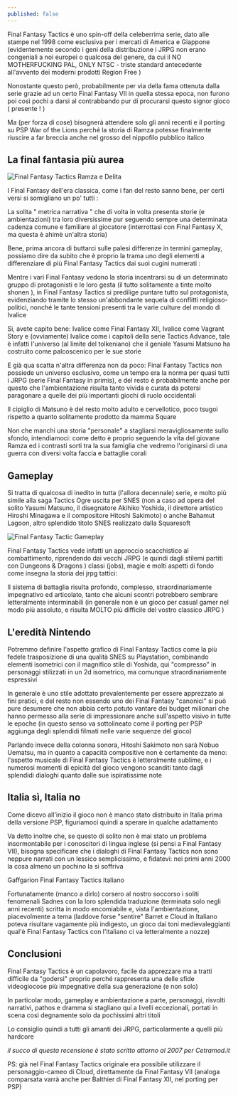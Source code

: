 ```yaml
---
published: false
---
```


Final Fantasy Tactics è uno spin-off della celeberrima serie, dato alle stampe nel 1998 come esclusiva per i mercati di America e Giappone (evidentemente secondo i geni della distribuzione i JRPG non erano congeniali a noi europei o qualcosa del genere, da cui il NO MOTHERFUCKING PAL, ONLY NTSC - triste standard antecedente all'avvento dei moderni prodotti Region Free )

Nonostante questo però, probabilmente per via della fama ottenuta dalla serie grazie ad un certo Final Fantasy VII in quella stessa epoca, non furono poi così pochi a darsi al contrabbando pur di procurarsi questo signor gioco ( presente ! )

Ma (per forza di cose) bisognerà attendere solo gli anni recenti e il porting su PSP War of the Lions perché la storia di Ramza potesse finalmente riuscire a far breccia anche nel grosso del nippofilo pubblico italico

## La final fantasia più aurea

![Final Fantasy Tactics Ramza e Delita](http://25.media.tumblr.com/tumblr_m2u0r5cX3l1r9kt29o1_500.gif)

I Final Fantasy dell'era classica, come i fan del resto sanno bene, per certi versi si somigliano un po' tutti : 

La solita " metrica narrativa " che di volta in volta presenta storie (e ambientazioni) tra loro diversissime pur seguendo sempre una determinata cadenza comune e familiare al giocatore (interrottasi con Final Fantasy X, ma questa è ahimè un'altra storia)

Bene, prima ancora di buttarci sulle palesi differenze in termini gameplay, possiamo dire da subito che è proprio la trama uno degli elementi a differenziare di più Final Fantasy Tactics dai suoi cugini numerati : 

Mentre i vari Final Fantasy vedono la storia incentrarsi su di un determinato gruppo di protagonisti e le loro gesta (il tutto solitamente a tinte molto shonen ), in Final Fantasy Tactics si predilige puntare tutto sul protagonista, evidenziando tramite lo stesso un'abbondante sequela di conflitti religioso-politici, nonché le tante tensioni presenti tra le varie culture del mondo di Ivalice 

Si, avete capito bene: Ivalice come Final Fantasy XII, Ivalice come Vagrant Story e (ovviamente) Ivalice come i capitoli della serie Tactics Advance, tale è infatti l'universo (al limite del tolkeniano) che il geniale Yasumi Matsuno ha costruito come palcoscenico per le sue storie

E già qua scatta n'altra differenza non da poco: Final Fantasy Tactics non possiede un universo esclusivo, come un tempo era la norma per quasi tutti i JRPG (serie Final Fantasy in primis), e del resto è probabilmente anche per questo che l'ambientazione risulta tanto vivida e curata da potersi paragonare a quelle dei più importanti giochi di ruolo occidentali

Il cipiglio di Matsuno è del resto molto adulto e cervellotico, poco tsugoi rispetto a quanto solitamente prodotto da mamma Square

Non che manchi una storia "personale" a stagliarsi meravigliosamente sullo sfondo, intendiamoci: come detto è proprio seguendo la vita del giovane Ramza ed i contrasti sorti tra la sua famiglia che vedremo l'originarsi di una guerra con diversi volta faccia e battaglie corali

## Gameplay

Si tratta di qualcosa di inedito in tutta (l'allora decennale) serie, e molto più simile alla saga Tactics Ogre uscita per SNES (non a caso ad opera del solito Yasumi Matsuno, il disegnatore Akihiko Yoshida, il direttore artistico Hiroshi Minagawa e il compositore Hitoshi Sakimoto) o anche Bahamut Lagoon, altro splendido titolo SNES realizzato dalla Squaresoft

![Final Fantasy Tactic Gameplay](http://25.media.tumblr.com/tumblr_m6ylewWZwH1qe2qqzo1_250.gif)

Final Fantasy Tactics vede infatti un approccio scacchistico al combattimento, riprendendo dai vecchi JRPG (e quindi dagli stilemi partiti con Dungeons & Dragons ) classi (jobs), magie e molti aspetti di fondo come insegna la storia dei jrpg tattici:

Il sistema di battaglia risulta profondo, complesso, straordinariamente impegnativo ed articolato, tanto che alcuni scontri potrebbero sembrare letteralmente interminabili (in generale non è un gioco per casual gamer nel modo più assoluto, e risulta MOLTO più difficile del vostro classico JRPG )

## L'eredità Nintendo

Potremmo definire l'aspetto grafico di Final Fantasy Tactics come la più fedele trasposizione di una qualità SNES su Playstation, combinando elementi isometrici con il magnifico stile di Yoshida, qui "compresso" in personaggi stilizzati in un 2d isometrico, ma comunque straordinariamente espressivi

In generale è uno stile adottato prevalentemente per essere apprezzato ai fini pratici, e del resto non essendo uno dei Final Fantasy "canonici" si può pure desumere che non abbia certo potuto vantare dei budget milionari che hanno permesso alla serie di impressionare anche sull'aspetto visivo in tutte le epoche (in questo senso va sottolineato come il porting per PSP aggiunga degli splendidi filmati nelle varie sequenze del gioco)

Parlando invece della colonna sonora, Hitoshi Sakimoto non sarà Nobuo Uematsu, ma in quanto a capacità compositive non è certamente da meno: l'aspetto musicale di Final Fantasy Tactics è letteralmente sublime, e i numerosi momenti di epicità del gioco vengono scanditi tanto dagli splendidi dialoghi quanto dalle sue ispiratissime note

## Italia sì, Italia no

Come dicevo all'inizio il gioco non è manco stato distribuito in Italia prima della versione PSP, figuriamoci quindi a sperare in qualche adattamento

Va detto inoltre che, se questo di solito non è mai stato un problema insormontabile per i conoscitori di lingua inglese (si pensi a Final Fantasy VII), bisogna specificare che i dialoghi di Final Fantasy Tactics non sono neppure narrati con un lessico semplicissimo, e fidatevi: nei primi anni 2000 la cosa almeno un pochino la si soffriva

Gaffgarion Final Fantasy Tactics italiano

Fortunatamente (manco a dirlo) corsero al nostro soccorso i soliti fenomenali Sadnes con la loro splendida traduzione (terminata solo negli anni recenti) scritta in modo encomiabile e, vista l'ambientazione, piacevolmente a tema (laddove forse "sentire" Barret e Cloud in Italiano poteva risultare vagamente più indigesto, un gioco dai toni medievaleggianti qual'è Final Fantasy Tactics con l'italiano ci va letteralmente a nozze)

## Conclusioni

Final Fantasy Tactics è un capolavoro, facile da apprezzare ma a tratti difficile da "godersi" proprio perché rappresenta una delle sfide videogiocose più impegnative della sua generazione (e non solo)

In particolar modo, gameplay e ambientazione a parte, personaggi, risvolti narrativi, pathos e dramma si stagliano qui a livelli eccezionali, portati in scena così degnamente solo da pochissimi altri titoli

Lo consiglio quindi a tutti gli amanti dei JRPG, particolarmente a quelli più hardcore 

_il succo di questa recensione è stato scritto attorno al 2007 per Cetramod.it_  

PS: già nel Final Fantasy Tactics originale era possibile utilizzare il personaggio-cameo di Cloud, direttamente da Final Fantasy VII (analoga comparsata varrà anche per Balthier di Final Fantasy XII, nel porting per PSP)
